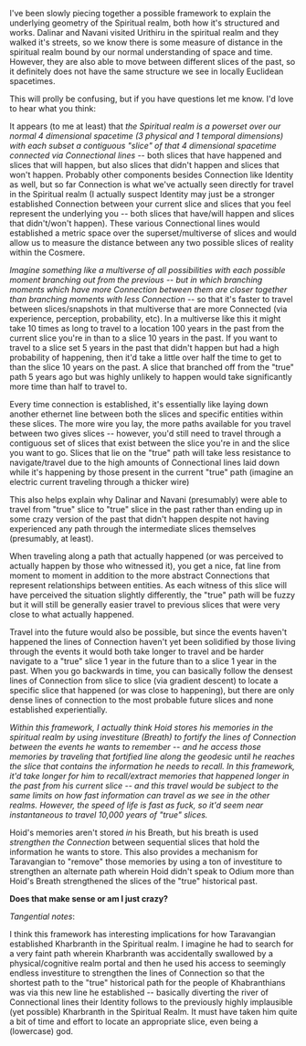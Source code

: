 I've been slowly piecing together a possible framework to explain the underlying geometry of the Spiritual realm, both how it's structured and works.  Dalinar and Navani visited Urithiru in the spiritual realm and they walked it's streets, so we know there is some measure of distance in the spiritual realm bound by our normal understanding of space and time.  However, they are also able to move between different slices of the past, so it definitely does not have the same structure we see in locally Euclidean spacetimes.

This will prolly be confusing, but if you have questions let me know.  I'd love to hear what you think:

It appears (to me at least) that *the Spiritual realm is a powerset over our normal 4 dimensional spacetime (3 physical and 1 temporal dimensions) with each subset a contiguous "slice" of that 4 dimensional spacetime connected via Connectional lines* -- both slices that have happened and slices that will happen, but also slices that didn't happen and slices that won't happen.  Probably other components besides Connection like Identity as well, but so far Connection is what we've actually seen directly for travel in the Spiritual realm (I actually suspect Identity may just be a stronger established Connection between your current slice and slices that you feel represent the underlying you -- both slices that have/will happen and slices that didn't/won't happen).  These various Connectional lines would established a metric space over the superset/multiverse of slices and would allow us to measure the distance between any two possible slices of reality within the Cosmere.

*Imagine something like a multiverse of all possibilities with each possible moment branching out from the previous -- but in which branching moments which have more Connection between them are closer together than branching moments with less Connection* -- so that it's faster to travel between slices/snapshots in that multiverse that are more Connected (via experience, perception, probability, etc).  In a multiverse like this it might take 10 times as long to travel to a location 100 years in the past from the current slice you're in than to a slice 10 years in the past.  If you want to travel to a slice set 5 years in the past that didn't happen but had a high probability of happening, then it'd take a little over half the time to get to than the slice 10 years on the past.  A slice that branched off from the "true" path 5 years ago but was highly unlikely to happen would take significantly more time than half to travel to.

Every time connection is established, it's essentially like laying down another ethernet line between both the slices and specific entities within these slices.  The more wire you lay, the more paths available for you travel between two gives slices -- however, you'd still need to travel through a contiguous set of slices that exist between the slice you're in and the slice you want to go.  Slices that lie on the "true" path will take less resistance to navigate/travel due to the high amounts of Connectional lines laid down while it's happening by those present in the current "true" path (imagine an electric current traveling through a thicker wire)

This also helps explain why Dalinar and Navani (presumably) were able to travel from "true" slice to "true" slice in the past rather than ending up in some crazy version of the past that didn't happen despite not having experienced any path through the intermediate slices themselves (presumably, at least).

When traveling along a path that actually happened (or was perceived to actually happen by those who witnessed it), you get a nice, fat line from moment to moment in addition to the more abstract Connections that represent relationships between entities.  As each witness of this slice will have perceived the situation slightly differently, the "true" path will be fuzzy but it will still be generally easier travel to previous slices that were very close to what actually happened.

Travel into the future would also be possible, but since the events haven't happened the lines of Connection haven't yet been solidified by those living through the events it would both take longer to travel and be harder navigate to a "true" slice 1 year in the future than to a slice 1 year in the past.  When you go backwards in time, you can basically follow the densest lines of Connection from slice to slice (via gradient descent) to locate a specific slice that happened (or was close to happening), but there are only dense lines of connection to the most probable future slices and none established experientially.

*Within this framework, I actually think Hoid stores his memories in the spiritual realm by using investiture (Breath) to fortify the lines of Connection between the events he wants to remember -- and he access those memories by traveling that fortified line along the geodesic  until he reaches the slice that contains the information he needs to recall.  In this framework, it'd take longer for him to recall/extract memories that happened longer in the past from his current slice -- and this travel would be subject to the same limits on how fast information can travel as we see in the other realms.  However, the speed of life is fast as fuck, so it'd seem near instantaneous to travel 10,000 years of "true" slices.*

Hoid's memories aren't stored *in* his Breath, but his breath is used *strengthen the Connection* between sequential slices that hold the information he wants to store.  This also provides a mechanism for Taravangian to "remove" those memories by using a ton of investiture to strengthen an alternate path wherein Hoid didn't speak to Odium more than Hoid's Breath strengthened the slices of the "true" historical past.

**Does that make sense or am I just crazy?**

*Tangential notes*:

I think this framework has interesting implications for how Taravangian established Kharbranth in the Spiritual realm.  I imagine he had to search for a very faint path wherein Kharbranth was accidentally swallowed by a physical/cognitive realm portal and then he used his access to seemingly endless investiture to strengthen the lines of Connection so that the shortest path to the "true" historical path for the people of Khabranthians was via this new line he established -- basically diverting the river of Connectional lines their Identity follows to the previously highly implausible (yet possible) Kharbranth in the Spiritual Realm. It must have taken him quite a bit of time and effort to locate an appropriate slice, even being a (lowercase) god.

